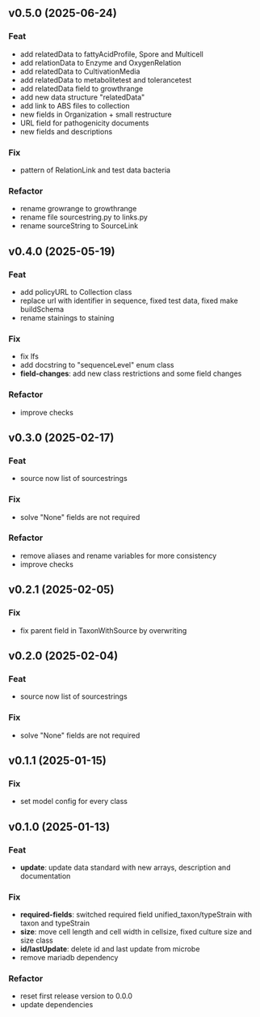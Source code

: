 ## v0.5.0 (2025-06-24)

### Feat

- add relatedData to fattyAcidProfile, Spore and Multicell
- add relationData to Enzyme and OxygenRelation
- add relatedData to CultivationMedia
- add relatedData to metabolitetest and tolerancetest
- add relatedData field to growthrange
- add new data structure "relatedData"
- add link to ABS files to collection
- new fields in Organization + small restructure
- URL field for pathogenicity documents
- new fields and descriptions

### Fix

- pattern of RelationLink and test data bacteria

### Refactor

- rename growrange to growthrange
- rename file sourcestring.py to links.py
- rename sourceString to SourceLink

## v0.4.0 (2025-05-19)

### Feat

- add policyURL to Collection class
- replace url with identifier in sequence, fixed test data, fixed make buildSchema
- rename stainings to staining

### Fix

- fix lfs
- add docstring to "sequenceLevel" enum class
- **field-changes**: add new class restrictions and some field changes

### Refactor

- improve checks

## v0.3.0 (2025-02-17)

### Feat

- source now list of sourcestrings

### Fix

- solve "None" fields are not required

### Refactor

- remove aliases and rename variables for more consistency
- improve checks

## v0.2.1 (2025-02-05)

### Fix

- fix parent field in TaxonWithSource by overwriting

## v0.2.0 (2025-02-04)

### Feat

- source now list of sourcestrings

### Fix

- solve "None" fields are not required

## v0.1.1 (2025-01-15)

### Fix

- set model config for every class

## v0.1.0 (2025-01-13)

### Feat

- **update**: update data standard with new arrays, description and documentation

### Fix

- **required-fields**: switched required field unified_taxon/typeStrain with taxon and typeStrain
- **size**: move cell length and cell width in cellsize, fixed culture size and size class
- **id/lastUpdate**: delete id and last update from microbe
- remove mariadb dependency

### Refactor

- reset first release version to 0.0.0
- update dependencies
